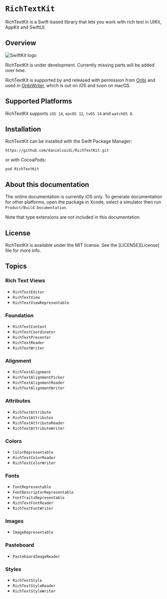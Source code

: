 # ``RichTextKit``

RichTextKit is a Swift-based library that lets you work with rich text in UIKit, AppKit and SwiftUI.


## Overview

![SwiftKit logo](Logo.png)

RichTextKit is under development. Currently missing parts will be added over time.

RichTextKit is supported by and released with permission from [Oribi](https://oribi.se/en/) and used in [OribiWriter](https://oribi.se/en/apps/oribi-writer/), which is out on iOS and soon on macOS.



## Supported Platforms

RichTextKit supports `iOS 14`, `macOS 12`, `tvOS 14` and `watchOS 8`.



## Installation

RichTextKit can be installed with the Swift Package Manager:

```
https://github.com/danielsaidi/RichTextKit.git
```

or with CocoaPods:

```
pod RichTextKit
```



## About this documentation

The online documentation is currently iOS only. To generate documentation for other platforms, open the package in Xcode, select a simulator then run `Product/Build Documentation`.

Note that type extensions are not included in this documentation.



## License

RichTextKit is available under the MIT license. See the [LICENSE][License] file for more info.



## Topics

### Rich Text Views

- ``RichTextEditor``
- ``RichTextView``
- ``RichTextViewRepresentable``

### Foundation

- ``RichTextContext``
- ``RichTextCoordinator``
- ``RichTextPresenter``
- ``RichTextReader``
- ``RichTextWriter``

### Alignment

- ``RichTextAlignment``
- ``RichTextAlignmentPicker``
- ``RichTextAlignmentReader``
- ``RichTextAlignmentWriter``

### Attributes

- ``RichTextAttribute``
- ``RichTextAttributes``
- ``RichTextAttributeReader``
- ``RichTextAttributeWriter``

### Colors

- ``ColorRepresentable``
- ``RichTextColorReader``
- ``RichTextColorWriter``

### Fonts

- ``FontRepresentable``
- ``FontDescriptorRepresentable``
- ``FontTraitsRepresentable``
- ``RichTextFontReader``
- ``RichTextFontWriter``

### Images

- ``ImageRepresentable``

### Pasteboard

- ``PasteboardImageReader``

### Styles

- ``RichTextStyle``
- ``RichTextStyleReader``
- ``RichTextStyleWriter``
